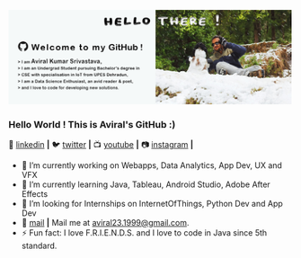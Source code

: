 ![bg][github]

### Hello World ! This is Aviral's GitHub :)

 👔 [linkedin][linkedin] **|**
🐦 [twitter][twitter] **|** 
📺 [youtube][youtube] **|** 
📷 [instagram][instagram] **|** 


- 🔭 I’m currently working on Webapps, Data Analytics, App Dev, UX and VFX
- 🌱 I’m currently learning Java, Tableau, Android Studio, Adobe After Effects
- 👯 I’m looking for Internships on InternetOfThings, Python Dev and App Dev
- 💬 [mail][mail] **|**  Mail me at aviral23.1999@gmail.com.
- ⚡ Fun fact: I love F.R.I.E.N.D.S. and I love to code in Java since 5th standard.

[github]: https://github.com/aviraw/aviraw/blob/master/github.png
[twitter]: https://twitter.com/Aviral237
[youtube]: https://www.youtube.com/channel/UCI4D4bm6clAdmDNQNiWrcvw?view_as=subscriber
[instagram]: https://www.instagram.com/aviral_muriel_bing/
[linkedin]: https://www.linkedin.com/in/aviral-srivastava-3336b166/
[mail]: mailto:aviral23.1999@gmail.com
